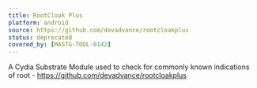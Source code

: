 ```yaml
---
title: RootCloak Plus
platform: android
source: https://github.com/devadvance/rootcloakplus
status: deprecated
covered_by: [MASTG-TOOL-0142]
---
```


A Cydia Substrate Module used to check for commonly known indications of root - <https://github.com/devadvance/rootcloakplus>

